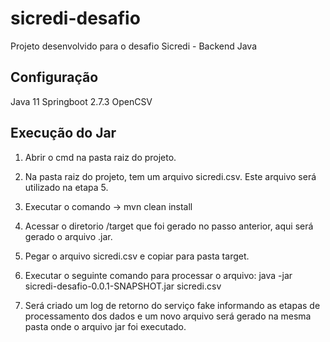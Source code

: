 # sicredi-desafio
Projeto desenvolvido para o desafio Sicredi - Backend Java

## Configuração
Java 11
Springboot 2.7.3
OpenCSV

## Execução do Jar
1. Abrir o cmd na pasta raiz do projeto.
2. Na pasta raiz do projeto, tem um arquivo sicredi.csv. Este arquivo será utilizado na etapa 5.
3. Executar o comando -> mvn clean install
4. Acessar o diretorio /target que foi gerado no passo anterior, aqui será gerado o arquivo .jar.
5. Pegar o arquivo sicredi.csv e copiar para pasta target.
6. Executar o seguinte comando para processar o arquivo: 
    java -jar sicredi-desafio-0.0.1-SNAPSHOT.jar sicredi.csv
    
7. Será criado um log de retorno do serviço fake informando as etapas de processamento dos dados e um novo arquivo será gerado na mesma pasta onde o arquivo jar foi executado.   
    



